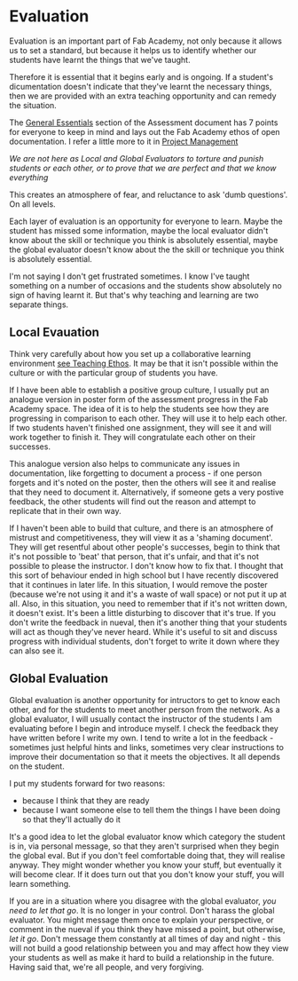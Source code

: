 # Evaluation

Evaluation is an important part of Fab Academy, not only because it allows us to set a standard, but because it helps us to identify whether our students have learnt the things that we've taught. 

Therefore it is essential that it begins early and is ongoing. If a student's dicumentation doesn't indicate that they've learnt the necessary things, then we are provided with an extra teaching opportunity and can remedy the situation.

The [General Essentials](http://fabacademy.org/2018/docs/FabAcademy-Assessment/general_essentials.html) section of the Assessment document has 7 points for everyone to keep in mind and lays out the Fab Academy ethos of open documentation. I refer a little more to it in [Project Management](project_management.md)  

*We are not here as Local and Global Evaluators to torture and punish students or each other, or to prove that we are perfect and that we know everything*

This creates an atmosphere of fear, and reluctance to ask 'dumb questions'. On all levels. 

Each layer of evaluation is an opportunity for everyone to learn. Maybe the student has missed some information, maybe the local evaluator didn't know about the skill or technique you think is absolutely essential, maybe the global evaluator doesn't know about the the skill or technique you think is absolutely essential. 

I'm not saying I don't get frustrated sometimes. I know I've taught something on a number of occasions and the students show absolutely no sign of having learnt it. But that's why teaching and learning are two separate things. 

## Local Evauation

Think very carefully about how you set up a collaborative learning environment [see Teaching Ethos](teaching_ethos.md). It may be that it isn't possible within the culture or with the particular group of students you have.

If I have been able to establish a positive group culture, I usually put an analogue version in poster form of the assessment progress in the Fab Academy space. The idea of it is to help the students see how they are progressing in comparison to each other. They will use it to help each other. If two students haven't finished one assignment, they will see it and will work together to finish it. They will congratulate each other on their successes. 

This analogue version also helps to communicate any issues in documentation, like forgetting to document a process - if one person forgets and it's noted on the poster, then the others will see it and realise that they need to document it. Alternatively, if someone gets a very postive feedback, the other students will find out the reason and attempt to replicate that in their own way.

If I haven't been able to build that culture, and there is an atmosphere of mistrust and competitiveness, they will view it as a 'shaming document'. They will get resentful about other people's successes, begin to think that it's not possible to 'beat' that person, that it's unfair, and that it's not possible to please the instructor. I don't know how to fix that. I thought that this sort of behaviour ended in high school but I have recently discovered that it continues in later life. In this situation, I would remove the poster (because we're not using it and it's a waste of wall space) or not put it up at all. Also, in this situation, you need to remember that if it's not written down, it doesn't exist. It's been a little disturbing to discover that it's true. If you don't write the feedback in nueval, then it's another thing that your students will act as though they've never heard. While it's useful to sit and discuss progress with individual students, don't forget to write it down where they can also see it.

## Global Evaluation

Global evaluation is another opportunity for intructors to get to know each other, and for the students to meet another person from the network. As a global evaluator, I will usually contact the instructor of the students I am evaluating before I begin and introduce myself. I check the feedback they have written before I write my own. I tend to write a lot in the feedback - sometimes just helpful hints and links, sometimes very clear instructions to improve their documentation so that it meets the objectives. It all depends on the student.

I put my students forward for two reasons:
- because I think that they are ready
- because I want someone else to tell them the things I have been doing so that they'll actually do it 

It's a good idea to let the global evaluator know which category the student is in, via personal message, so that they aren't surprised when they begin the global eval. But if you don't feel comfortable doing that, they will realise anyway. They might wonder whether you know your stuff, but eventually it will become clear. If it does turn out that you don't know your stuff, you will learn something. 

If you are in a situation where you disagree with the global evaluator, *you need to let that go*. It is no longer in your control. Don't harass the global evaluator. You might message them once to explain your perspective, or comment in the nueval if you think they have missed a point, but otherwise, *let it go*. Don't message them constantly at all times of day and night - this will not build a good relationship between you and may affect how they view your students as well as make it hard to build a relationship in the future. Having said that, we're all people, and very forgiving. 